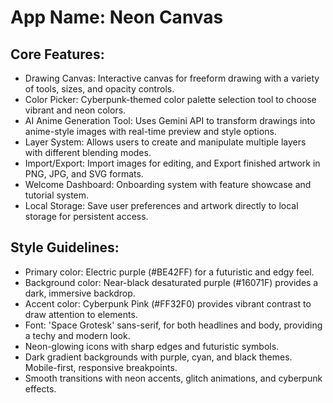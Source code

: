 # **App Name**: Neon Canvas

## Core Features:

- Drawing Canvas: Interactive canvas for freeform drawing with a variety of tools, sizes, and opacity controls.
- Color Picker: Cyberpunk-themed color palette selection tool to choose vibrant and neon colors.
- AI Anime Generation Tool: Uses Gemini API to transform drawings into anime-style images with real-time preview and style options.
- Layer System: Allows users to create and manipulate multiple layers with different blending modes.
- Import/Export: Import images for editing, and Export finished artwork in PNG, JPG, and SVG formats.
- Welcome Dashboard: Onboarding system with feature showcase and tutorial system.
- Local Storage: Save user preferences and artwork directly to local storage for persistent access.

## Style Guidelines:

- Primary color: Electric purple (#BE42FF) for a futuristic and edgy feel.
- Background color: Near-black desaturated purple (#16071F) provides a dark, immersive backdrop.
- Accent color: Cyberpunk Pink (#FF32F0) provides vibrant contrast to draw attention to elements.
- Font: 'Space Grotesk' sans-serif, for both headlines and body, providing a techy and modern look.
- Neon-glowing icons with sharp edges and futuristic symbols.
- Dark gradient backgrounds with purple, cyan, and black themes.  Mobile-first, responsive breakpoints.
- Smooth transitions with neon accents, glitch animations, and cyberpunk effects.